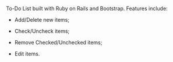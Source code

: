 To-Do List built with Ruby on Rails and Bootstrap. Features include:

- Add/Delete new items;

- Check/Uncheck items;

- Remove Checked/Unchecked items;

- Edit items.